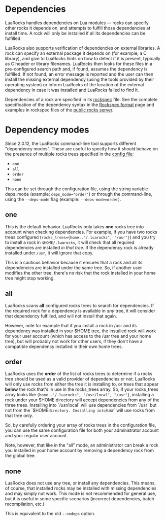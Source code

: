 # Dependencies

LuaRocks handles dependencies on Lua modules — rocks can specify other rocks
it depends on, and attempts to fulfill those dependencies at install time. A
rock will only be installed if all its dependencies can be fulfilled.

LuaRocks also supports verification of dependencies on external libraries. A
rock can specify an external package it depends on (for example, a C library),
and give to LuaRocks hints on how to detect if it is present, typically as C
header or library filenames. LuaRocks then looks for these files in a
pre-configured search path and, if found, assumes the dependency is fulfilled.
If not found, an error message is reported and the user can then install the
missing external dependency (using the tools provided by their operating
system) or inform LuaRocks of the location of the external dependency in case
it was installed and LuaRocks failed to find it.

Dependencies of a rock are specified in its [rockspec](rockspec_format.md)
file. See the complete specification of the dependency syntax in the [Rockspec
format](rockspec_format.md) page and examples in rockspec files of the [public
rocks server](https://luarocks.org).

# Dependency modes 

Since 2.0.12, the LuaRocks command-line tool supports different "dependency
modes". These are useful to specify how it should behave on the presence of
multiple rocks trees specified in the [config file](config_file_format.md):

* `one`
* `all`
* `order`
* `none`

This can be set through the configuration file, using the string variable
deps_mode (example: `deps_mode="order"`) or through the command-line, using the
`--deps-mode` flag (example: `--deps-mode=order`).

## one 

This is the default behavior. LuaRocks only takes **one** rocks tree into
account when checking dependencies. For example, if you have two rocks trees
configured (`rocks_trees={home.."/.luarocks", "/usr"}`) and you try to install
a rock in `$HOME/.luarocks`, it will check that all required dependencies are
installed _in that tree_. If the dependency rock is already installed under
`/usr`, it will ignore that copy.

This is a cautious behavior because it ensures that a rock and all its
dependencies are installed under the same tree. So, if another user modifies
the other tree, there's no risk that the rock installed in your home tree
might stop working.

## all 

LuaRocks scans **all** configured rocks trees to search for dependencies. If
the required rock for a dependency is available in _any_ tree, it will
consider that dependency fulfilled, and will not install that again.

However, note for example that if you install a rock in /usr and its
dependency was installed in your $HOME tree, the installed rock will work for
your user account (which has access to the /usr tree and your home tree), but
will probably not work for other users, if they don't have a compatible
dependency installed in their own home trees.

## order 

LuaRocks uses the **order** of the list of rocks trees to determine if a rocks
tree should be used as a valid provider of dependencies or not. LuaRocks will
only use rocks from either the tree it is installing to, or trees that appear
**below** the rock that's in use in the rocks_trees array. So, if your
rocks_trees array looks like `{home.."/.luarocks", "/usr/local", "/usr"}`,
installing a rock under your $HOME directory will accept dependencies from any
of the three trees. Installing into `/usr/local` will use dependencies from `/usr`
but not from the `$HOME` directory. Installing into `/usr` will use rocks from
that tree only.

So, by carefully ordering your array of rocks trees in the configuration file,
you can use the same configuration file for both your administrator account
and your regular user account.

Note, however, that like in the "all" mode, an administrator can break a rock
you installed in your home account by removing a dependency rock from the
global tree.

## none 

LuaRocks does not use any tree, or install any dependencies. This means, of
course, that installed rocks may be installed with missing dependencies and
may simply not work. This mode is not recommended for general use, but it is
useful in some specific scenarios (incorrect dependencies, batch
recompilation, etc.)

This is equivalent to the old `--nodeps` option.
